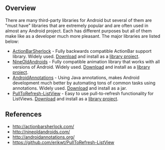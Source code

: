 ## Overview

There are many third-party libraries for Android but several of them are "must have" libraries that are extremely popular and are often used in almost any Android project. Each has different purposes but all of them make like as a developer much more pleasant. The major libraries are listed below:

 * [ActionBarSherlock](http://actionbarsherlock.com/) - Fully backwards compatible ActionBar support library. Widely used. [Download](https://api.github.com/repos/JakeWharton/ActionBarSherlock/zipball/4.4.0) and install as a [library project](http://imgur.com/a/N8baF).
 * [NineOldAndroids](http://nineoldandroids.com/) - Fully compatible animation library that works with all versions of Android. Widely used. [Download](https://github.com/JakeWharton/NineOldAndroids/zipball/master) and install as a [library project](http://imgur.com/a/N8baF).
 * [AndroidAnnotations](http://androidannotations.org/) - Using Java annotations, makes Android development much better by automating tons of common tasks using annotations. Widely used. [Download](http://search.maven.org/remotecontent?filepath=com/googlecode/androidannotations/androidannotations-bundle/2.7.1/androidannotations-bundle-2.7.1.zip) and install as a jar.
 * [PullToRefresh-ListView](https://github.com/erikwt/PullToRefresh-ListView) - Easy to use pull-to-refresh functionality for ListViews. [Download](https://github.com/erikwt/PullToRefresh-ListView/archive/master.zip) and install as a [library project](http://imgur.com/a/N8baF).

## References

 * <http://actionbarsherlock.com/>
 * <http://nineoldandroids.com/>
 * <http://androidannotations.org/>
 * <https://github.com/erikwt/PullToRefresh-ListView>